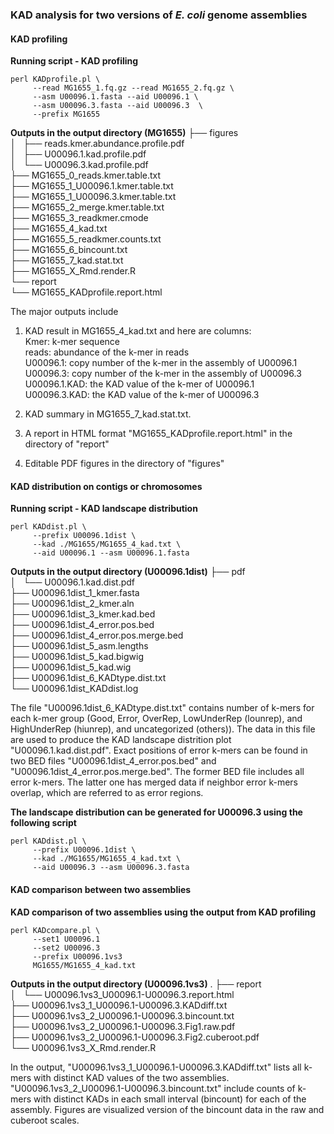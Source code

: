 ### KAD analysis for two versions of *E. coli* genome assemblies
#### KAD profiling
**Running script - KAD profiling**
```
perl KADprofile.pl \
     --read MG1655_1.fq.gz --read MG1655_2.fq.gz \
     --asm U00096.1.fasta --aid U00096.1 \
     --asm U00096.3.fasta --aid U00096.3  \
     --prefix MG1655
```
**Outputs in the output directory (MG1655)**
├── figures  
│   ├── reads.kmer.abundance.profile.pdf  
│   ├── U00096.1.kad.profile.pdf  
│   └── U00096.3.kad.profile.pdf  
├── MG1655_0_reads.kmer.table.txt  
├── MG1655_1_U00096.1.kmer.table.txt  
├── MG1655_1_U00096.3.kmer.table.txt  
├── MG1655_2_merge.kmer.table.txt  
├── MG1655_3_readkmer.cmode  
├── MG1655_4_kad.txt  
├── MG1655_5_readkmer.counts.txt  
├── MG1655_6_bincount.txt  
├── MG1655_7_kad.stat.txt  
├── MG1655_X_Rmd.render.R  
└── report  
    └── MG1655_KADprofile.report.html

The major outputs include
1. KAD result in MG1655_4_kad.txt and here are columns:  
Kmer: k-mer sequence  
reads: abundance of the k-mer in reads  
U00096.1: copy number of the k-mer in the assembly of U00096.1  
U00096.3: copy number of the k-mer in the assembly of U00096.3  
U00096.1.KAD: the KAD value of the k-mer of U00096.1  
U00096.3.KAD: the KAD value of the k-mer of U00096.3  

2. KAD summary in MG1655_7_kad.stat.txt.  
3. A report in HTML format "MG1655_KADprofile.report.html" in the directory of "report"  
4. Editable PDF figures in the directory of "figures"

#### KAD distribution on contigs or chromosomes  
**Running script - KAD landscape distribution**
```
perl KADdist.pl \
     --prefix U00096.1dist \
     --kad ./MG1655/MG1655_4_kad.txt \
     --aid U00096.1 --asm U00096.1.fasta
```
**Outputs in the output directory (U00096.1dist)**
├── pdf  
│   └── U00096.1.kad.dist.pdf  
├── U00096.1dist_1_kmer.fasta  
├── U00096.1dist_2_kmer.aln  
├── U00096.1dist_3_kmer.kad.bed  
├── U00096.1dist_4_error.pos.bed  
├── U00096.1dist_4_error.pos.merge.bed  
├── U00096.1dist_5_asm.lengths  
├── U00096.1dist_5_kad.bigwig  
├── U00096.1dist_5_kad.wig  
├── U00096.1dist_6_KADtype.dist.txt  
└── U00096.1dist_KADdist.log

The file "U00096.1dist_6_KADtype.dist.txt" contains number of k-mers for each k-mer group (Good, Error, OverRep, LowUnderRep (lounrep), and HighUnderRep (hiunrep), and uncategorized (others)). The data in this file are used to produce the KAD landscape distrition plot "U00096.1.kad.dist.pdf". Exact positions of error k-mers can be found in two BED files "U00096.1dist_4_error.pos.bed" and "U00096.1dist_4_error.pos.merge.bed". The former BED file includes all error k-mers. The latter one has merged data if neighbor error k-mers overlap, which are referred to as error regions.

**The landscape distribution can be generated for U00096.3 using the following script**
```
perl KADdist.pl \
     --prefix U00096.1dist \
     --kad ./MG1655/MG1655_4_kad.txt \
     --aid U00096.3 --asm U00096.3.fasta
```

#### KAD comparison between two assemblies
**KAD comparison of two assemblies using the output from KAD profiling**
```
perl KADcompare.pl \
     --set1 U00096.1
     --set2 U00096.3
     --prefix U00096.1vs3
     MG1655/MG1655_4_kad.txt
```

**Outputs in the output directory (U00096.1vs3)**
.
├── report  
│   └── U00096.1vs3_U00096.1-U00096.3.report.html  
├── U00096.1vs3_1_U00096.1-U00096.3.KADdiff.txt  
├── U00096.1vs3_2_U00096.1-U00096.3.bincount.txt  
├── U00096.1vs3_2_U00096.1-U00096.3.Fig1.raw.pdf  
├── U00096.1vs3_2_U00096.1-U00096.3.Fig2.cuberoot.pdf  
└── U00096.1vs3_X_Rmd.render.R

In the output, "U00096.1vs3_1_U00096.1-U00096.3.KADdiff.txt" lists all k-mers with distinct KAD values of the two assemblies. "U00096.1vs3_2_U00096.1-U00096.3.bincount.txt" include counts of k-mers with distinct KADs in each small interval (bincount) for each of the assembly. Figures are visualized version of the bincount data in the raw and cuberoot scales.


